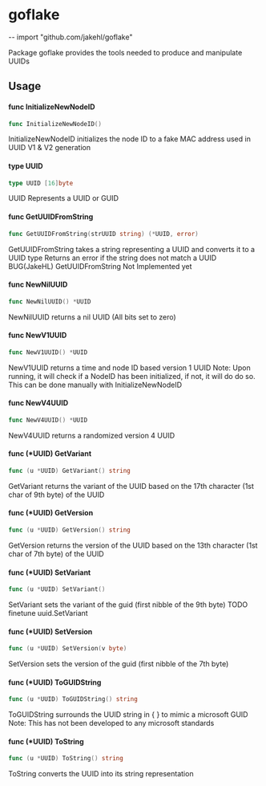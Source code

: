 # goflake
--
    import "github.com/jakehl/goflake"

Package goflake provides the tools needed to produce and manipulate UUIDs

## Usage

#### func  InitializeNewNodeID

```go
func InitializeNewNodeID()
```
InitializeNewNodeID initializes the node ID to a fake MAC address used in UUID
V1 & V2 generation

#### type UUID

```go
type UUID [16]byte
```

UUID Represents a UUID or GUID

#### func  GetUUIDFromString

```go
func GetUUIDFromString(strUUID string) (*UUID, error)
```
GetUUIDFromString takes a string representing a UUID and converts it to a UUID
type Returns an error if the string does not match a UUID BUG(JakeHL)
GetUUIDFromString Not Implemented yet

#### func  NewNilUUID

```go
func NewNilUUID() *UUID
```
NewNilUUID returns a nil UUID (All bits set to zero)

#### func  NewV1UUID

```go
func NewV1UUID() *UUID
```
NewV1UUID returns a time and node ID based version 1 UUID Note: Upon running, it
will check if a NodeID has been initialized, if not, it will do do so. This can
be done manually with InitializeNewNodeID

#### func  NewV4UUID

```go
func NewV4UUID() *UUID
```
NewV4UUID returns a randomized version 4 UUID

#### func (*UUID) GetVariant

```go
func (u *UUID) GetVariant() string
```
GetVariant returns the variant of the UUID based on the 17th character (1st char
of 9th byte) of the UUID

#### func (*UUID) GetVersion

```go
func (u *UUID) GetVersion() string
```
GetVersion returns the version of the UUID based on the 13th character (1st char
of 7th byte) of the UUID

#### func (*UUID) SetVariant

```go
func (u *UUID) SetVariant()
```
SetVariant sets the variant of the guid (first nibble of the 9th byte) TODO
finetune uuid.SetVariant

#### func (*UUID) SetVersion

```go
func (u *UUID) SetVersion(v byte)
```
SetVersion sets the version of the guid (first nibble of the 7th byte)

#### func (*UUID) ToGUIDString

```go
func (u *UUID) ToGUIDString() string
```
ToGUIDString surrounds the UUID string in { } to mimic a microsoft GUID Note:
This has not been developed to any microsoft standards

#### func (*UUID) ToString

```go
func (u *UUID) ToString() string
```
ToString converts the UUID into its string representation
